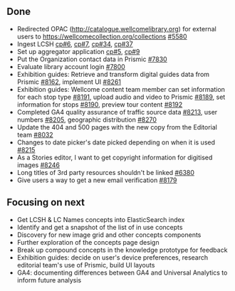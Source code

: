## Done
-	Redirected OPAC (http://catalogue.wellcomelibrary.org) for external users to https://wellcomecollection.org/collections [#5580](https://github.com/wellcomecollection/platform/issues/5580)
-	Ingest LCSH [cp#6](https://github.com/wellcomecollection/concepts-pipeline/issues/6), [cp#7](https://github.com/wellcomecollection/concepts-pipeline/issues/7), [cp#34](https://github.com/wellcomecollection/concepts-pipeline/issues/34), [cp#37](https://github.com/wellcomecollection/concepts-pipeline/issues/37)
-	Set up aggregator application [cp#5](https://github.com/wellcomecollection/concepts-pipeline/issues/5), [cp#9](https://github.com/wellcomecollection/concepts-pipeline/issues/9)
-	Put the Organization contact data in Prismic [#7830](https://github.com/wellcomecollection/wellcomecollection.org/issues/7830)
-	Evaluate library account login [#7800](https://github.com/wellcomecollection/wellcomecollection.org/issues/7800)
-	Exhibition guides: Retrieve and transform digital guides data from Prismic [#8162](https://github.com/wellcomecollection/wellcomecollection.org/issues/8162), implement UI [#8261](https://github.com/wellcomecollection/wellcomecollection.org/issues/8261)
-	Exhibition guides: Wellcome content team member can set information for each stop type [#8191](https://github.com/wellcomecollection/wellcomecollection.org/issues/8191), upload audio and video to Prismic [#8189](https://github.com/wellcomecollection/wellcomecollection.org/issues/8189), set information for stops [#8190](https://github.com/wellcomecollection/wellcomecollection.org/issues/8190), preview tour content [#8192](https://github.com/wellcomecollection/wellcomecollection.org/issues/8192)
-	Completed GA4 quality assurance of traffic source data [#8213](https://github.com/wellcomecollection/wellcomecollection.org/issues/8213), user numbers [#8205](https://github.com/wellcomecollection/wellcomecollection.org/issues/8205), geographic distribution [#8270](https://github.com/wellcomecollection/wellcomecollection.org/issues/8270)
-	Update the 404 and 500 pages with the new copy from the Editorial team [#8032](https://github.com/wellcomecollection/wellcomecollection.org/issues/8032)
-	Changes to date picker's date picked depending on when it is used [#8215](https://github.com/wellcomecollection/wellcomecollection.org/issues/8215)
-	As a Stories editor, I want to get copyright information for digitised images [#8246](https://github.com/wellcomecollection/wellcomecollection.org/issues/8246)
-	Long titles of 3rd party resources shouldn't be linked [#6380](https://github.com/wellcomecollection/wellcomecollection.org/issues/6380)
-	Give users a way to get a new email verification [#8179](https://github.com/wellcomecollection/wellcomecollection.org/issues/8179)


## Focusing on next
-	Get LCSH & LC Names concepts into ElasticSearch index
-	Identify and get a snapshot of the list of in use concepts 
-	Discovery for new image grid and other concepts components
-	Further exploration of the concepts page design
-	Break up compound concepts in the knowledge prototype for feedback
-	Exhibition guides: decide on user's device preferences, research editorial team's use of Prismic, build UI layouts
-	GA4: documenting differences between GA4 and Universal Analytics to inform future analysis

